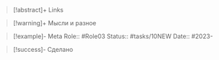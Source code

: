 
> [!abstract]+ Links

> [!warning]+ Мысли и разное

> [!example]- Meta
> Role:: #Role03
> Status:: #tasks/10NEW 
> Date:: #2023-

> [!success]- Сделано

